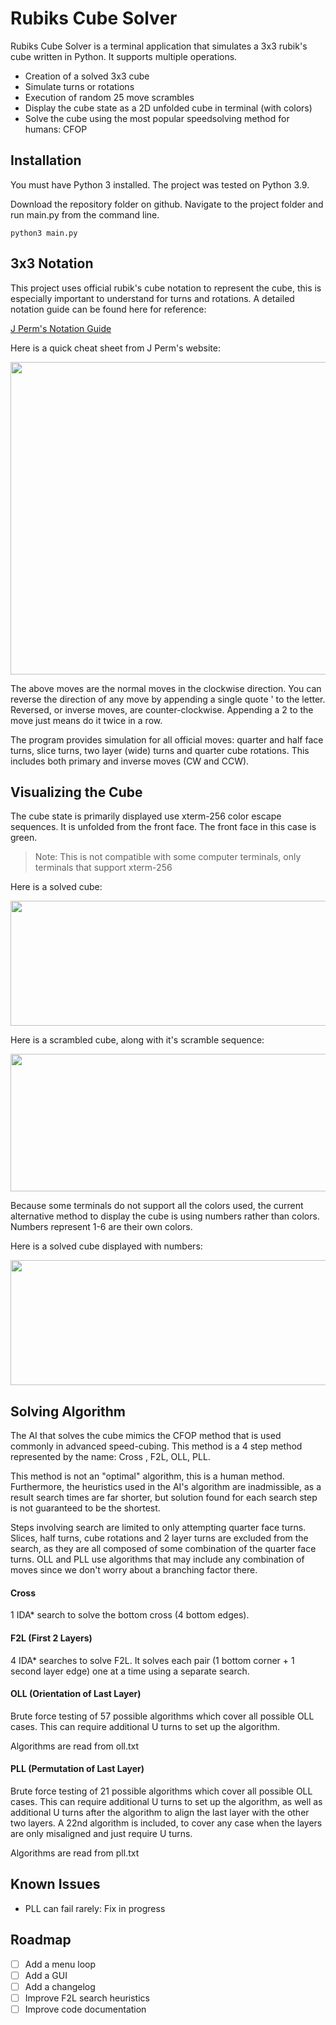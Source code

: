 # Rubiks Cube Solver
Rubiks Cube Solver is a terminal application that simulates a 3x3 rubik's cube written in Python. It supports multiple operations.

- Creation of a solved 3x3 cube
- Simulate turns or rotations
- Execution of random 25 move scrambles
- Display the cube state as a 2D unfolded cube in terminal (with colors)
- Solve the cube using the most popular speedsolving method for humans: CFOP

## Installation
You must have Python 3 installed. The project was tested on Python 3.9.

Download the repository folder on github. Navigate to the project folder and run main.py from the command line.

```
python3 main.py
```

## 3x3 Notation
This project uses official rubik's cube notation to represent the cube, this is especially important to understand for turns and rotations. A detailed notation guide can be found here for reference:

[J Perm's Notation Guide](https://jperm.net/3x3/moves)

Here is a quick cheat sheet from J Perm's website:

<img src="https://jperm.net/images/notation.png" width="700" height="500">

The above moves are the normal moves in the clockwise direction. You can reverse the direction of any move by appending a single quote ' to the letter. Reversed, or inverse moves, are counter-clockwise. Appending a 2 to the move just means do it twice in a row.

The program provides simulation for all official moves: quarter and half face turns, slice turns, two layer (wide) turns and quarter cube rotations. This includes both primary and inverse moves (CW and CCW).

## Visualizing the Cube
The cube state is primarily displayed use xterm-256 color escape sequences. It is unfolded from the front face. The front face in this case is green.
> Note: This is not compatible with some computer terminals, only terminals that support xterm-256

Here is a solved cube:

<img src="https://user-images.githubusercontent.com/63261198/138527666-5df8c10e-657b-48c9-b4fc-6693206dede1.png" width="700" height="200">

Here is a scrambled cube, along with it's scramble sequence:

<img src="https://user-images.githubusercontent.com/63261198/138527626-93872c77-0e4d-4970-beb2-7c18e56c8539.png" width="700" height="220">

Because some terminals do not support all the colors used, the current alternative method to display the cube is using numbers rather than colors. Numbers represent 1-6 are their own colors.

Here is a solved cube displayed with numbers:

<img src="https://user-images.githubusercontent.com/63261198/138527688-b586fcb1-effb-4cef-8ce4-321b00a14c7d.png" width="700" height="200">

## Solving Algorithm
The AI that solves the cube mimics the CFOP method that is used commonly in advanced speed-cubing. This method is a 4 step method represented by the name: Cross , F2L, OLL, PLL. 

This method is not an "optimal" algorithm, this is a human method. Furthermore, the heuristics used in the AI's algorithm are inadmissible, as a result search times are far shorter, but solution found for each search step is not guaranteed to be the shortest.

Steps involving search are limited to only attempting quarter face turns. Slices, half turns, cube rotations and 2 layer turns are excluded from the search, as they are all composed of some combination of the quarter face turns. OLL and PLL use algorithms that may include any combination of moves since we don't worry about a branching factor there.

#### Cross
1 IDA* search to solve the bottom cross (4 bottom edges).

#### F2L (First 2 Layers)
4 IDA* searches to solve F2L. It solves each pair (1 bottom corner + 1 second layer edge) one at a time using a separate search.

#### OLL (Orientation of Last Layer)
Brute force testing of 57 possible algorithms which cover all possible OLL cases. This can require additional U turns to set up the algorithm.

Algorithms are read from oll.txt

#### PLL (Permutation of Last Layer)
Brute force testing of 21 possible algorithms which cover all possible OLL cases. This can require additional U turns to set up the algorithm, as well as additional U turns after the algorithm to align the last layer with the other two layers. A 22nd algorithm is included, to cover any case when the layers are only misaligned and just require U turns. 

Algorithms are read from pll.txt

## Known Issues
- PLL can fail rarely: Fix in progress

## Roadmap
- [ ] Add a menu loop
- [ ] Add a GUI
- [ ] Add a changelog
- [ ] Improve F2L search heuristics
- [ ] Improve code documentation
